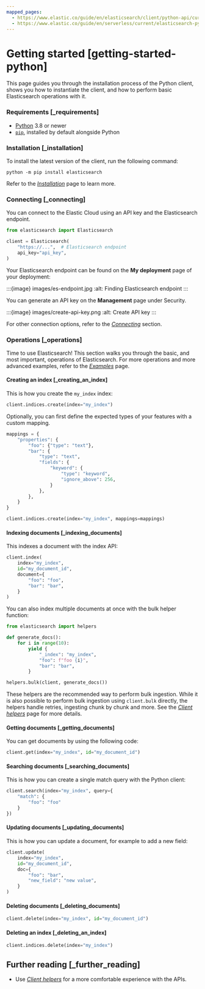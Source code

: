 ```yaml
---
mapped_pages:
  - https://www.elastic.co/guide/en/elasticsearch/client/python-api/current/getting-started-python.html
  - https://www.elastic.co/guide/en/serverless/current/elasticsearch-python-client-getting-started.html
---
```


# Getting started [getting-started-python]

This page guides you through the installation process of the Python client, shows you how to instantiate the client, and how to perform basic Elasticsearch operations with it.


### Requirements [_requirements]

* [Python](https://www.python.org/) 3.8 or newer
* [`pip`](https://pip.pypa.io/en/stable/), installed by default alongside Python


### Installation [_installation]

To install the latest version of the client, run the following command:

```shell
python -m pip install elasticsearch
```

Refer to the [*Installation*](/reference/installation.md) page to learn more.


### Connecting [_connecting]

You can connect to the Elastic Cloud using an API key and the Elasticsearch endpoint.

```py
from elasticsearch import Elasticsearch

client = Elasticsearch(
    "https://...",  # Elasticsearch endpoint
    api_key="api_key",
)
```

Your Elasticsearch endpoint can be found on the **My deployment** page of your deployment:

:::{image} images/es-endpoint.jpg
:alt: Finding Elasticsearch endpoint
:::

You can generate an API key on the **Management** page under Security.

:::{image} images/create-api-key.png
:alt: Create API key
:::

For other connection options, refer to the [*Connecting*](/reference/connecting.md) section.


### Operations [_operations]

Time to use Elasticsearch! This section walks you through the basic, and most important, operations of Elasticsearch. For more operations and more advanced examples, refer to the [*Examples*](/reference/examples.md) page.


#### Creating an index [_creating_an_index]

This is how you create the `my_index` index:

```py
client.indices.create(index="my_index")
```

Optionally, you can first define the expected types of your features with a custom mapping.

```py
mappings = {
    "properties": {
        "foo": {"type": "text"},
        "bar": {
            "type": "text",
            "fields": {
                "keyword": {
                    "type": "keyword",
                    "ignore_above": 256,
                }
            },
        },
    }
}

client.indices.create(index="my_index", mappings=mappings)
```


#### Indexing documents [_indexing_documents]

This indexes a document with the index API:

```py
client.index(
    index="my_index",
    id="my_document_id",
    document={
        "foo": "foo",
        "bar": "bar",
    }
)
```

You can also index multiple documents at once with the bulk helper function:

```py
from elasticsearch import helpers

def generate_docs():
    for i in range(10):
        yield {
            "_index": "my_index",
            "foo": f"foo {i}",
            "bar": "bar",
        }

helpers.bulk(client, generate_docs())
```

These helpers are the recommended way to perform bulk ingestion. While it is also possible to perform bulk ingestion using `client.bulk` directly, the helpers handle retries, ingesting chunk by chunk and more. See the [*Client helpers*](/reference/client-helpers.md) page for more details.


#### Getting documents [_getting_documents]

You can get documents by using the following code:

```py
client.get(index="my_index", id="my_document_id")
```


#### Searching documents [_searching_documents]

This is how you can create a single match query with the Python client:

```py
client.search(index="my_index", query={
    "match": {
        "foo": "foo"
    }
})
```


#### Updating documents [_updating_documents]

This is how you can update a document, for example to add a new field:

```py
client.update(
    index="my_index",
    id="my_document_id",
    doc={
        "foo": "bar",
        "new_field": "new value",
    }
)
```


#### Deleting documents [_deleting_documents]

```py
client.delete(index="my_index", id="my_document_id")
```


#### Deleting an index [_deleting_an_index]

```py
client.indices.delete(index="my_index")
```


## Further reading [_further_reading]

* Use [*Client helpers*](/reference/client-helpers.md) for a more comfortable experience with the APIs.
